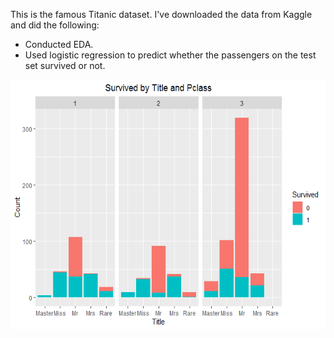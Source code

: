 
This is the famous Titanic dataset. I've downloaded the data from Kaggle and did the following:
- Conducted EDA.
- Used logistic regression to predict whether the passengers on the test set survived or not.


<img src="images/unnamed-chunk-28-2.png" width="600" height="400" />
